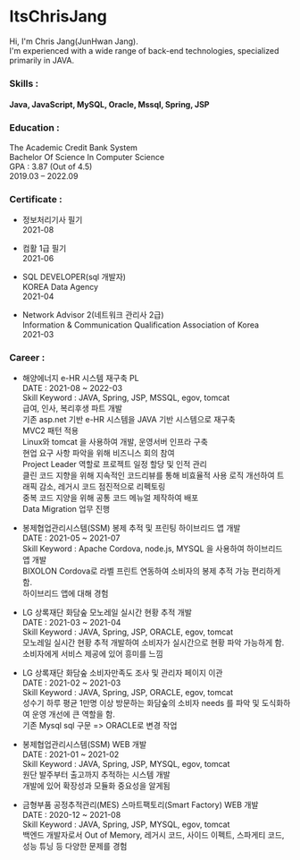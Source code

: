 # ItsChrisJang
Hi, I'm Chris Jang(JunHwan Jang).<br/>
I'm experienced with a wide range of back-end technologies, specialized primarily in JAVA.

### Skills :
#### Java, JavaScript, MySQL, Oracle, Mssql, Spring, JSP

### Education :
The Academic Credit Bank System<br/>
Bachelor Of Science In Computer Science<br/>
GPA : 3.87 (Out of 4.5)<br/>
2019.03 – 2022.09

### Certificate :
- 정보처리기사 필기<br/>
2021-08

- 컴활 1급 필기<br/>
2021-06

- SQL DEVELOPER(sql 개발자)<br/>
KOREA Data Agency<br/>
2021-04 

- Network Advisor 2(네트워크 관리사 2급)<br/>
Information & Communication Qualification Association of Korea<br/>
2021-03 

### Career :
- 해양에너지 e-HR 시스템 재구축 PL<br/>
 DATE : 2021-08 ~ 2022-03<br/>
 Skill Keyword : JAVA, Spring, JSP, MSSQL, egov, tomcat<br/>
 급여, 인사, 복리후생 파트 개발<br/>
 기존 asp.net 기반 e-HR 시스템을 JAVA 기반 시스템으로 재구축<br/>
 MVC2 패턴 적용<br/>
 Linux와 tomcat 을 사용하여 개발, 운영서버 인프라 구축<br/>
 현업 요구 사항 파악을 위해 비즈니스 회의 참여<br/>
 Project Leader 역할로 프로젝트 일정 할당 및 인적 관리<br/>
 클린 코드 지향을 위해 지속적인 코드리뷰를 통해 비효율적 사용 로직 개선하여 트래픽 감소, 레거시 코드 점진적으로 리펙토링<br/>
 중복 코드 지양을 위해 공통 코드 메뉴얼 제작하여 배포<br/>
 Data Migration 업무 진행<br/>

- 봉제협업관리시스템(SSM) 봉제 추적 및 프린팅 하이브리드 앱 개발<br/>
 DATE : 2021-05 ~ 2021-07<br/>
 Skill Keyword : Apache Cordova, node.js, MYSQL 을 사용하여 하이브리드 앱 개발<br/>
 BIXOLON Cordova로 라벨 프린트 연동하여 소비자의 봉제 추적 가능 편리하게 함.<br/>
 하이브리드 앱에 대해 경험<br/>

- LG 상록재단 화담숲 모노레일 실시간 현황 추적 개발<br/>
 DATE : 2021-03 ~ 2021-04<br/>
 Skill Keyword : JAVA, Spring, JSP, ORACLE, egov, tomcat<br/>
 모노레일 실시간 현황 추적 개발하여 소비자가 실시간으로 현황 파악 가능하게 함.<br/>
 소비자에게 서비스 제공에 있어 흥미를 느낌<br/>

- LG 상록재단 화담숲 소비자만족도 조사 및 관리자 페이지 이관<br/>
 DATE : 2021-02 ~ 2021-03 <br/>
 Skill Keyword : JAVA, Spring, JSP, ORACLE, egov, tomcat<br/>
 성수기 하루 평균 1만명 이상 방문하는 화담숲의 소비자 needs 를 파악 및 도식화하여 운영 개선에 큰 역할을 함.<br/>
 기존 Mysql sql 구문 => ORACLE로 변경 작업<br/>

- 봉제협업관리시스템(SSM) WEB 개발 <br/>
 DATE : 2021-01 ~ 2021-02<br/>
 Skill Keyword : JAVA, Spring, JSP, MYSQL, egov, tomcat<br/>
 원단 발주부터 출고까지 추적하는 시스템 개발<br/>
 개발에 있어 확장성과 모듈화 중요성을 알게됨<br/>

- 금형부품 공정추적관리(MES) 스마트팩토리(Smart Factory) WEB 개발 <br/>
 DATE : 2020-12 ~ 2021-08<br/>
 Skill Keyword : JAVA, Spring, JSP, MYSQL, egov, tomcat<br/>
 백엔드 개발자로서 Out of Memory, 레거시 코드, 사이드 이펙트, 스파게티 코드, 성능 튜닝 등 다양한 문제를 경험<br/>
